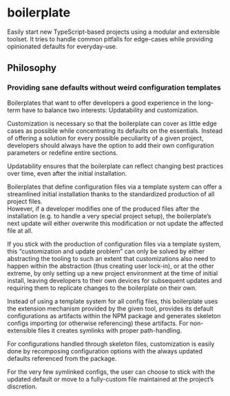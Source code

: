 # boilerplate

Easily start new TypeScript-based projects using a modular and extensible toolset. It tries to handle common pitfalls for edge-cases while providing opinionated defaults for everyday-use.

## Philosophy

### Providing sane defaults without weird configuration templates

Boilerplates that want to offer developers a good experience in the long-term have to balance two interests: Updatability and customization.

Customization is necessary so that the boilerplate can cover as little edge cases as possible while concentrating its defaults on the essentials. Instead of offering a solution for every possible peculiarity of a given project, developers should always have the option to add their own configuration parameters or redefine entire sections.

Updatability ensures that the boilerplate can reflect changing best practices over time, even after the initial installation.

Boilerplates that define configuration files via a template system can offer a streamlined initial installation thanks to the standardized production of all project files.  
However, if a developer modifies one of the produced files after the installation (e.g. to handle a very special project setup), the boilerplate’s next update will either overwrite this modification or not update the affected file at all.

If you stick with the production of configuration files via a template system, this “customization and update problem” can only be solved by either abstracting the tooling to such an extent that customizations also need to happen within the abstraction (thus creating user lock-in), or at the other extreme, by only setting up a new project environment at the time of initial install, leaving developers to their own devices for subsequent updates and requiring them to replicate changes to the boilerplate on their own.

Instead of using a template system for all config files, this boilerplate uses the extension mechanism provided by the given tool, provides its default configurations as artifacts within the NPM package and generates skeleton configs importing (or otherwise referencing) these artifacts. For non-extensible files it creates symlinks with proper path-handling.

For configurations handled through skeleton files, customization is easily done by recomposing configuration options with the always updated defaults referenced from the package.

For the very few symlinked configs, the user can choose to stick with the updated default or move to a fully-custom file maintained at the project’s discretion.
